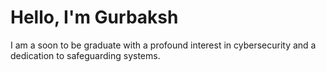 # Hello, I'm Gurbaksh 
<a href="https://www.linkedin.com/in/gurbaksh-singh-chana/">
</a>
I am a soon to be graduate with a profound interest in cybersecurity and a dedication to safeguarding systems. 
